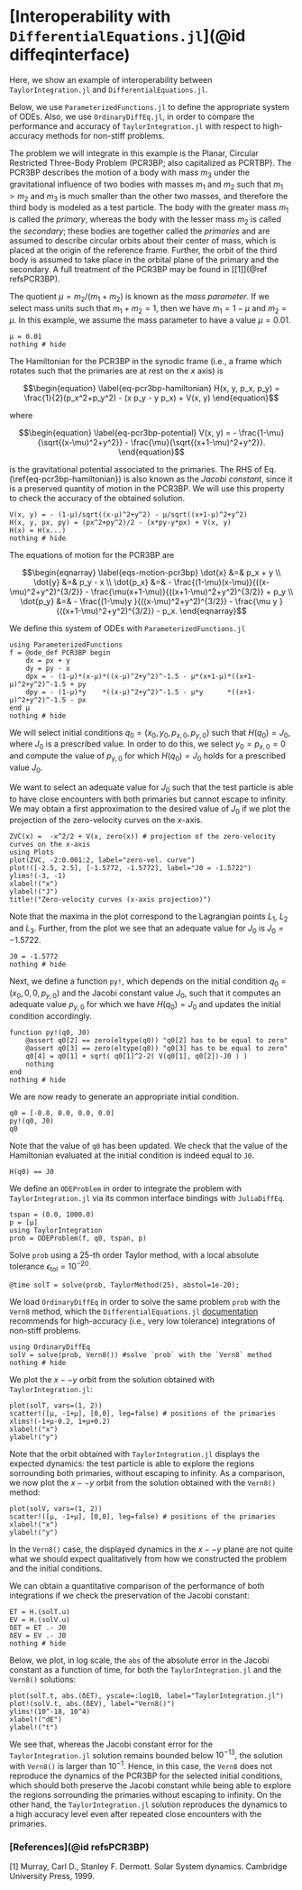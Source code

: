 # [Interoperability with `DifferentialEquations.jl`](@id diffeqinterface)

Here, we show an example of interoperability between `TaylorIntegration.jl` and
`DifferentialEquations.jl`.

Below, we use `ParameterizedFunctions.jl` to define the appropriate system of ODEs.
Also, we use `OrdinaryDiffEq.jl`, in order to compare
the performance and accuracy of `TaylorIntegration.jl` with respect to
high-accuracy methods for non-stiff problems.

The problem we will integrate in this example is the Planar, Circular Restricted
Three-Body Problem (PCR3BP; also capitalized as PCRTBP). The PCR3BP describes
the motion of a body with mass $m_3$ under the gravitational influence of two
bodies with masses $m_1$ and $m_2$ such that $m_1>m_2$ and $m_3$ is much smaller
than the other two masses, and therefore the third body is modeled as a test particle.
The body with the greater mass $m_1$ is called the *primary*, whereas the body
with the lesser mass $m_2$ is called the *secondary*; these bodies are together
called the *primaries* and are assumed
to describe circular orbits about their center of mass, which is placed at
the origin of the reference frame. Further, the orbit of the third body is
assumed to take place in the orbital plane of the primary and the secondary.
A full treatment of the PCR3BP may be found in [[1]](@ref refsPCR3BP).

The quotient $\mu = m_2/(m_1+m_2)$ is known as the *mass parameter*. If we select
mass units such that $m_1+m_2=1$, then we have $m_1=1-\mu$ and $m_2=\mu$. In
this example, we assume the mass parameter to have a value $\mu=0.01$.
```@example common
μ = 0.01
nothing # hide
```
The Hamiltonian for the PCR3BP in the synodic frame (i.e., a frame which rotates
such that the primaries are at rest on the $x$ axis) is
```math
\begin{equation}
\label{eq-pcr3bp-hamiltonian}
H(x, y, p_x, p_y) = \frac{1}{2}(p_x^2+p_y^2) - (x p_y - y p_x) + V(x, y)
\end{equation}
```
where
```math
\begin{equation}
\label{eq-pcr3bp-potential}
V(x, y) = - \frac{1-\mu}{\sqrt{(x-\mu)^2+y^2}} - \frac{\mu}{\sqrt{(x+1-\mu)^2+y^2}}.
\end{equation}
```
is the gravitational potential associated to the primaries. The RHS of Eq.
(\ref{eq-pcr3bp-hamiltonian}) is also known as the *Jacobi constant*, since it is a
preserved quantity of motion in the PCR3BP. We will use this property to check
the accuracy of the obtained solution.
```@example common
V(x, y) = - (1-μ)/sqrt((x-μ)^2+y^2) - μ/sqrt((x+1-μ)^2+y^2)
H(x, y, px, py) = (px^2+py^2)/2 - (x*py-y*px) + V(x, y)
H(x) = H(x...)
nothing # hide
```
The equations of motion for the PCR3BP are
```math
\begin{eqnarray}
\label{eqs-motion-pcr3bp}
    \dot{x} &=& p_x + y \\
    \dot{y} &=& p_y - x \\
    \dot{p_x} &=& - \frac{(1-\mu)(x-\mu)}{((x-\mu)^2+y^2)^{3/2}} - \frac{\mu(x+1-\mu)}{((x+1-\mu)^2+y^2)^{3/2}} + p_y \\
    \dot{p_y} &=& - \frac{(1-\mu)y      }{((x-\mu)^2+y^2)^{3/2}} - \frac{\mu y       }{((x+1-\mu)^2+y^2)^{3/2}} - p_x.
\end{eqnarray}
```
We define this system of ODEs with `ParameterizedFunctions.jl`
```@example common
using ParameterizedFunctions
f = @ode_def PCR3BP begin
    dx = px + y
    dy = py - x
    dpx = - (1-μ)*(x-μ)*((x-μ)^2+y^2)^-1.5 - μ*(x+1-μ)*((x+1-μ)^2+y^2)^-1.5 + py
    dpy = - (1-μ)*y    *((x-μ)^2+y^2)^-1.5 - μ*y      *((x+1-μ)^2+y^2)^-1.5 - px
end μ
nothing # hide
```
We will select initial conditions $q_0 = (x_0, y_0, p_{x,0}, p_{y,0})$ such that
$H(q_0) = J_0$, where $J_0$ is a prescribed value. In order to do this,
we select $y_0 = p_{x,0} = 0$ and compute the value of $p_{y,0}$ for which
$H(q_0) = J_0$ holds for a prescribed value $J_0$.

We want to select an adequate value for $J_0$ such that the test particle is
able to have close encounters with both primaries but cannot escape to infinity.
We may obtain a first
approximation to the desired value of $J_0$ if we plot the projection of the
zero-velocity curves on the $x$-axis.
```@example common
ZVC(x) =  -x^2/2 + V(x, zero(x)) # projection of the zero-velocity curves on the x-axis
using Plots
plot(ZVC, -2:0.001:2, label="zero-vel. curve")
plot!([-2.5, 2.5], [-1.5772, -1.5772], label="J0 = -1.5722")
ylims!(-3, -1)
xlabel!("x")
ylabel!("J")
title!("Zero-velocity curves (x-axis projection)")
```
Note that the maxima in the plot correspond to the Lagrangian points $L_1$, $L_2$
and $L_3$. Further, from the plot we see that an adequate value for $J_0$ is
$J_0 = -1.5722$.
```@example common
J0 = -1.5772
nothing # hide
```
Next, we define a function `py!`, which depends on the initial condition $q_0 = (x_0, 0, 0, p_{y,0})$
and the Jacobi constant value $J_0$, such that it computes an adequate value
$p_{y,0}$ for which we have $H(q_0)=J_0$ and updates the initial condition
accordingly.
```@example common
function py!(q0, J0)
    @assert q0[2] == zero(eltype(q0)) "q0[2] has to be equal to zero"
    @assert q0[3] == zero(eltype(q0)) "q0[3] has to be equal to zero"
    q0[4] = q0[1] + sqrt( q0[1]^2-2( V(q0[1], q0[2])-J0 ) )
    nothing
end
nothing # hide
```
We are now ready to generate an appropriate initial condition.
```@example common
q0 = [-0.8, 0.0, 0.0, 0.0]
py!(q0, J0)
q0
```
Note that the value of `q0` has been updated. We check that the value of the
Hamiltonian evaluated at the initial condition is indeed equal to `J0`.
```@example common
H(q0) == J0
```
We define an `ODEProblem` in order to integrate the problem with `TaylorIntegration.jl`
via its common interface bindings with `JuliaDiffEq`.
```@example common
tspan = (0.0, 1000.0)
p = [μ]
using TaylorIntegration
prob = ODEProblem(f, q0, tspan, p)
```
Solve `prob` using a 25-th order Taylor method, with a local absolute tolerance $\epsilon_\mathrm{tol} = 10^{-20}$.
```@example common
@time solT = solve(prob, TaylorMethod(25), abstol=1e-20);
```
We load `OrdinaryDiffEq` in order to solve the same problem `prob`
with the `Vern8` method, which the `DifferentialEquations.jl` [documentation](http://docs.juliadiffeq.org/stable/solvers/ode_solve.html#Non-Stiff-Problems-1)
recommends for high-accuracy (i.e., very low tolerance) integrations of
non-stiff problems.
```@example common
using OrdinaryDiffEq
solV = solve(prob, Vern8()) #solve `prob` with the `Vern8` method
nothing # hide
```
We plot the $x--y$ orbit from the solution obtained with `TaylorIntegration.jl`:
```@example common
plot(solT, vars=(1, 2))
scatter!([μ, -1+μ], [0,0], leg=false) # positions of the primaries
xlims!(-1+μ-0.2, 1+μ+0.2)
xlabel!("x")
ylabel!("y")
```
Note that the orbit obtained with `TaylorIntegration.jl` displays the expected
dynamics: the test particle is able to explore the regions sorrounding both
primaries, without escaping to infinity. As a comparison, we now plot the $x--y$
orbit from the solution obtained with the `Vern8()` method:
```@example common
plot(solV, vars=(1, 2))
scatter!([μ, -1+μ], [0,0], leg=false) # positions of the primaries
xlabel!("x")
ylabel!("y")
```
In the `Vern8()` case, the displayed dynamics in the $x--y$ plane are not quite
what we should expect qualitatively from how we constructed the problem and the
initial conditions.

We can obtain a quantitative comparison of the performance of both integrations
if we check the preservation of the Jacobi constant:
```@example common
ET = H.(solT.u)
EV = H.(solV.u)
δET = ET .- J0
δEV = EV .- J0
nothing # hide
```
Below, we plot, in log scale, the `abs` of the absolute error in the Jacobi
constant as a function of time, for both the `TaylorIntegration.jl` and the
`Vern8()` solutions:
```@example common
plot(solT.t, abs.(δET), yscale=:log10, label="TaylorIntegration.jl")
plot!(solV.t, abs.(δEV), label="Vern8()")
ylims!(10^-18, 10^4)
xlabel!("dE")
ylabel!("t")
```
We see that, whereas the Jacobi constant error for the `TaylorIntegration.jl`
solution remains bounded below $10^{-13}$, the solution with `Vern8()` is larger
than $10^{-1}$. Hence, in this case, the `Vern8` does not reproduce the dynamics
of the PCR3BP for the selected initial conditions, which should both preserve
the Jacobi constant while being able to explore the regions sorrounding the
primaries without escaping to infinity. On the other hand, the
`TaylorIntegration.jl` solution reproduces the dynamics to a high accuracy level
even after repeated close encounters with the primaries.

### [References](@id refsPCR3BP)

[1] Murray, Carl D., Stanley F. Dermott. Solar System dynamics. Cambridge University Press, 1999.
